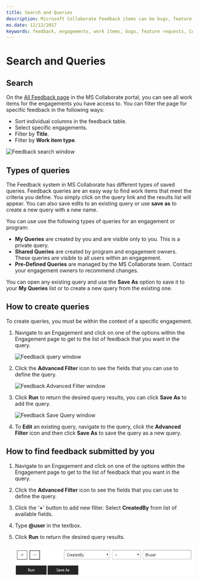 ```yaml
---
title: Search and Queries
description: Microsoft Collaborate Feedback items can be bugs, feature requests or any task associated with an engagement. Feedback forms can be customized based on each engagement. 
ms.date: 12/12/2017
keywords: feedback, engagements, work items, bugs, feature requests, Collaborate permissions, Microsoft Connect, SysDev Bug, Dev Center bugs 
---
```


# Search and Queries

## Search

On the [All Feedback page](//developer.microsoft.com/dashboard/collaborate/feedback/bugs) in the MS Collaborate portal, you can see all work items for the engagements you have access to.  You can filter the page for specific feedback in the following ways:
-  Sort individual columns in the feedback table.
-  Select specific engagements.
-  Filter by **Title**.
-  Filter by **Work item type**.

![Feedback search window](images/feedback-search.png)


## Types of queries

The Feedback system in MS Collaborate has different types of saved queries.  Feedback queries are an easy way to find work items that meet the criteria you define.  You simply click on the query link and the results list will appear.  You can also save edits to an existing query or use **save as** to create a new query with a new name.

You can use use the following types of queries for an engagement or program:
- **My Queries** are created by you and are visible only to you. This is a private query.
- **Shared Queries** are created by program and engagement owners. These queries are visible to all users within an engagement.
- **Pre-Defined Queries** are managed by the MS Collaborate team.  Contact your engagement owners to recommend changes.

You can open any existing query and use the **Save As** option to save it to your **My Queries** list or to create a new query from the existing one.

## How to create queries

To create queries, you must be within the context of a specific engagement.  

1. Navigate to an Engagement and click on one of the options within the Engagement page to get to the list of feedback that you want in the query.

   ![Feedback query window](images/create-feedback-query.png)

2. Click the **Advanced Filter** icon to see the fields that you can use to define the query. 

   ![Feedback Advanced Filter window](images/feedback-advanced-filter.png)

3. Click **Run** to return the desired query results, you can click **Save As** to add the query.

   ![Feedback Save Query window](images/feedback-query-save.png)

4. To **Edit** an existing query, navigate to the query, click the **Advanced Filter** icon and then click **Save As** to save the query as a new query.

## How to find feedback submitted by you

1. Navigate to an Engagement and click on one of the options within the Engagement page to get to the list of feedback that you want in the query.

2. Click the **Advanced Filter** icon to see the fields that you can use to define the query.

3. Click the '**+**' button to add new filter. Select **CreatedBy** from list of available fields.

4. Type <strong>@user</strong> in the textbox.

5. Click **Run** to return the desired query results.

   ![Feedback Created by Me](images/feedback-created-by-me.png)
  
  
